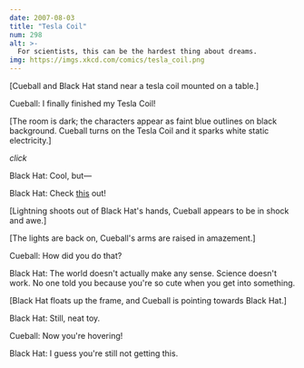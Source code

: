 ```yaml
---
date: 2007-08-03
title: "Tesla Coil"
num: 298
alt: >-
  For scientists, this can be the hardest thing about dreams.
img: https://imgs.xkcd.com/comics/tesla_coil.png
---
```

[Cueball and Black Hat stand near a tesla coil mounted on a table.]

Cueball: I finally finished my Tesla Coil!

[The room is dark; the characters appear as faint blue outlines on black background. Cueball turns on the Tesla Coil and it sparks white static electricity.]

*click*

Black Hat: Cool, but—

Black Hat: Check <u>this</u> out!

[Lightning shoots out of Black Hat's hands, Cueball appears to be in shock <!-- get it --> and awe.]

[The lights are back on, Cueball's arms are raised in amazement.]

Cueball: How did you do that?

Black Hat: The world doesn't actually make any sense. Science doesn't work. No one told you because you're so cute when you get into something.

[Black Hat floats up the frame, and Cueball is pointing towards Black Hat.]

Black Hat: Still, neat toy.

Cueball: Now you're hovering!

Black Hat: I guess you're still not getting this.